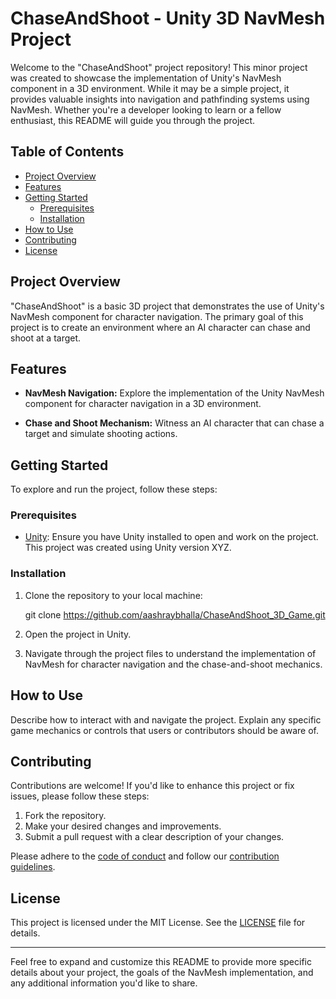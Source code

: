 # ChaseAndShoot - Unity 3D NavMesh Project

Welcome to the "ChaseAndShoot" project repository! This minor project was created to showcase the implementation of Unity's NavMesh component in a 3D environment. While it may be a simple project, it provides valuable insights into navigation and pathfinding systems using NavMesh. Whether you're a developer looking to learn or a fellow enthusiast, this README will guide you through the project.

## Table of Contents

- [Project Overview](#project-overview)
- [Features](#features)
- [Getting Started](#getting-started)
  - [Prerequisites](#prerequisites)
  - [Installation](#installation)
- [How to Use](#how-to-use)
- [Contributing](#contributing)
- [License](#license)

## Project Overview

"ChaseAndShoot" is a basic 3D project that demonstrates the use of Unity's NavMesh component for character navigation. The primary goal of this project is to create an environment where an AI character can chase and shoot at a target.

## Features

- **NavMesh Navigation:** Explore the implementation of the Unity NavMesh component for character navigation in a 3D environment.

- **Chase and Shoot Mechanism:** Witness an AI character that can chase a target and simulate shooting actions.

## Getting Started

To explore and run the project, follow these steps:

### Prerequisites

- [Unity](https://unity.com/): Ensure you have Unity installed to open and work on the project. This project was created using Unity version XYZ.

### Installation

1. Clone the repository to your local machine:

   git clone https://github.com/aashraybhalla/ChaseAndShoot_3D_Game.git


2. Open the project in Unity.

3. Navigate through the project files to understand the implementation of NavMesh for character navigation and the chase-and-shoot mechanics.

## How to Use

Describe how to interact with and navigate the project. Explain any specific game mechanics or controls that users or contributors should be aware of.

## Contributing

Contributions are welcome! If you'd like to enhance this project or fix issues, please follow these steps:

1. Fork the repository.
2. Make your desired changes and improvements.
3. Submit a pull request with a clear description of your changes.

Please adhere to the [code of conduct](CODE_OF_CONDUCT.md) and follow our [contribution guidelines](CONTRIBUTING.md).

## License

This project is licensed under the MIT License. See the [LICENSE](LICENSE) file for details.

---

Feel free to expand and customize this README to provide more specific details about your project, the goals of the NavMesh implementation, and any additional information you'd like to share.
